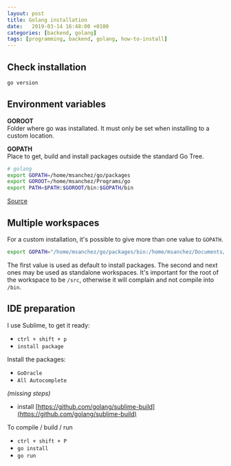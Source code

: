 ```yaml
---
layout: post
title: Golang installation
date:   2019-03-14 16:48:00 +0100
categories: [backend, golang]
tags: [programming, backend, golang, how-to-install]
---
```

## Check installation
~~~ bash
go version
~~~

## Environment variables
**GOROOT**  
Folder where go was installated. It must only be set when installing to a custom location.

**GOPATH**  
Place to get, build and install packages outside the standard Go Tree.  
<!--more-->

~~~ bash
# golang
export GOPATH=/home/msanchez/go/packages
export GOROOT=/home/msanchez/Programs/go
export PATH=$PATH:$GOROOT/bin:$GOPATH/bin
~~~

[Source](https://stackoverflow.com/questions/7970390/what-should-be-the-values-of-gopath-and-goroot)

## Multiple workspaces
For a custom installation, it's possible to give more than one value to `GOPATH`.
~~~ bash
export GOPATH="/home/msanchez/go/packages/bin:/home/msanchez/Documents/Personal/Github/language_testing/golang"
~~~

The first value is used as default to install packages. The second and next ones may be used as standalone workspaces. It's important for the root of the workspace to be `/src`, otherwise it will complain and not compile into `/bin`.

## IDE preparation
I use Sublime, to get it ready:

* `ctrl + shift + p`
* `install package`  

Install the packages:
* `GoOracle`
* `All Autocomplete`

_(missing steps)_

* install [https://github.com/golang/sublime-build](https://github.com/golang/sublime-build)

To compile / build / run
* `ctrl + shift + P`
* `go install`
* `go run`
